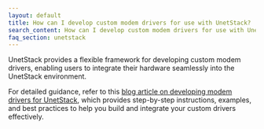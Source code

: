 ```yaml
---
layout: default
title: How can I develop custom modem drivers for use with UnetStack?
search_content: How can I develop custom modem drivers for use with UnetStack?
faq_section: unetstack
---
```


UnetStack provides a flexible framework for developing custom modem drivers, enabling users to integrate their hardware seamlessly into the UnetStack environment.

For detailed guidance, refer to this [blog article on developing modem drivers for UnetStack](https://blog.unetstack.net/developing-modem-drivers-for-unetstack), which provides step-by-step instructions, examples, and best practices to help you build and integrate your custom drivers effectively.
